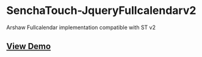 SenchaTouch-JqueryFullcalendarv2
================================

Arshaw Fullcalendar implementation  compatible with  ST  v2


 [View Demo](http://htmlpreview.github.com/?tomalex0.github.com/senchatouch-jqueryfullcalendarv2/)
-
